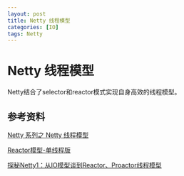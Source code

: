 ```yaml
---
layout: post
title: Netty 线程模型
categories: [IO]
tags: Netty
---
```


# Netty 线程模型

Netty结合了selector和reactor模式实现自身高效的线程模型。









## 参考资料

[Netty 系列之 Netty 线程模型](https://www.infoq.cn/article/netty-threading-model/)

[Reactor模型-单线程版](https://www.cnblogs.com/wuer888/p/10144412.html)

[探秘Netty1：从IO模型谈到Reactor、Proactor线程模型](https://yq.aliyun.com/articles/639901)

